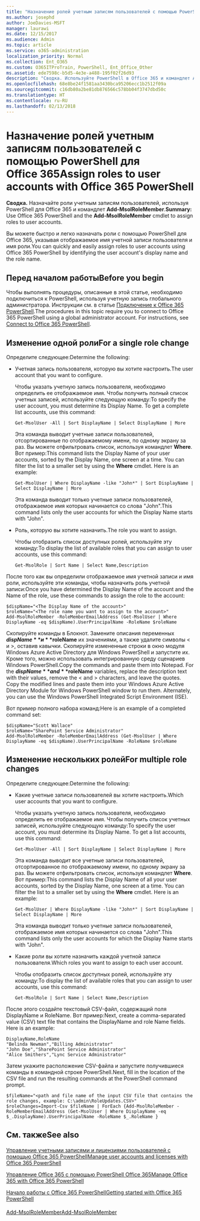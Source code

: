 ```yaml
---
title: "Назначение ролей учетным записям пользователей с помощью PowerShell для Office 365"
ms.author: josephd
author: JoeDavies-MSFT
manager: laurawi
ms.date: 12/15/2017
ms.audience: Admin
ms.topic: article
ms.service: o365-administration
localization_priority: Normal
ms.collection: Ent_O365
ms.custom: O365ITProTrain, PowerShell, Ent_Office_Other
ms.assetid: ede7598c-b5d5-4e3e-a488-195f02f26d93
description: "Сводка. Используйте PowerShell в Office 365 и командлет Add-MsolRoleMember для назначения ролей учетным записям пользователей."
ms.openlocfilehash: 68e8be24f1581aa3430bca95206ecc1b2512f09a
ms.sourcegitcommit: c16db80a2be81db876566c578bb04f3747dbd50c
ms.translationtype: HT
ms.contentlocale: ru-RU
ms.lasthandoff: 02/13/2018
---
```

# <a name="assign-roles-to-user-accounts-with-office-365-powershell"></a><span data-ttu-id="d1340-103">Назначение ролей учетным записям пользователей с помощью PowerShell для Office 365</span><span class="sxs-lookup"><span data-stu-id="d1340-103">Assign roles to user accounts with Office 365 PowerShell</span></span>

 <span data-ttu-id="d1340-104">**Сводка.** Назначайте роли учетным записям пользователей, используя PowerShell для Office 365 и командлет **Add-MsolRoleMember**.</span><span class="sxs-lookup"><span data-stu-id="d1340-104">**Summary:** Use Office 365 PowerShell and the **Add-MsolRoleMember** cmdlet to assign roles to user accounts.</span></span>
  
<span data-ttu-id="d1340-105">Вы можете быстро и легко назначать роли с помощью PowerShell для Office 365, указывая отображаемое имя учетной записи пользователя и имя роли.</span><span class="sxs-lookup"><span data-stu-id="d1340-105">You can quickly and easily assign roles to user accounts using Office 365 PowerShell by identifying the user account's display name and the role name.</span></span>
  
## <a name="before-you-begin"></a><span data-ttu-id="d1340-106">Перед началом работы</span><span class="sxs-lookup"><span data-stu-id="d1340-106">Before you begin</span></span>

<span data-ttu-id="d1340-p101">Чтобы выполнять процедуры, описанные в этой статье, необходимо подключиться к PowerShell, используя учетную запись глобального администратора. Инструкции см. в статье [Подключение к Office 365 PowerShell](connect-to-office-365-powershell.md).</span><span class="sxs-lookup"><span data-stu-id="d1340-p101">The procedures in this topic require you to connect to Office 365 PowerShell using a global administrator account. For instructions, see [Connect to Office 365 PowerShell](connect-to-office-365-powershell.md).</span></span>
  
## <a name="for-a-single-role-change"></a><span data-ttu-id="d1340-109">Изменение одной роли</span><span class="sxs-lookup"><span data-stu-id="d1340-109">For a single role change</span></span>

<span data-ttu-id="d1340-110">Определите следующее:</span><span class="sxs-lookup"><span data-stu-id="d1340-110">Determine the following:</span></span>
  
- <span data-ttu-id="d1340-111">Учетная запись пользователя, которую вы хотите настроить.</span><span class="sxs-lookup"><span data-stu-id="d1340-111">The user account that you want to configure.</span></span>
    
    <span data-ttu-id="d1340-p102">Чтобы указать учетную запись пользователя, необходимо определить ее отображаемое имя. Чтобы получить полный список учетных записей, используйте следующую команду:</span><span class="sxs-lookup"><span data-stu-id="d1340-p102">To specify the user account, you must determine its Display Name. To get a complete list accounts, use this command:</span></span>
    
  ```
  Get-MsolUser -All | Sort DisplayName | Select DisplayName | More
  ```

    <span data-ttu-id="d1340-p103">Эта команда выводит учетные записи пользователей, отсортированные по отображаемому имени, по одному экрану за раз. Вы можете отфильтровать список, используя командлет **Where**. Вот пример:</span><span class="sxs-lookup"><span data-stu-id="d1340-p103">This command lists the Display Name of your user accounts, sorted by the Display Name, one screen at a time. You can filter the list to a smaller set by using the **Where** cmdlet. Here is an example:</span></span>
    
  ```
  Get-MsolUser | Where DisplayName -like "John*" | Sort DisplayName | Select DisplayName | More
  ```

    <span data-ttu-id="d1340-117">Эта команда выводит только учетные записи пользователей, отображаемое имя которых начинается со слова "John".</span><span class="sxs-lookup"><span data-stu-id="d1340-117">This command lists only the user accounts for which the Display Name starts with "John".</span></span>
    
- <span data-ttu-id="d1340-118">Роль, которую вы хотите назначить.</span><span class="sxs-lookup"><span data-stu-id="d1340-118">The role you want to assign.</span></span>
    
    <span data-ttu-id="d1340-119">Чтобы отобразить список доступных ролей, используйте эту команду:</span><span class="sxs-lookup"><span data-stu-id="d1340-119">To display the list of available roles that you can assign to user accounts, use this command:</span></span>
    
  ```
  Get-MsolRole | Sort Name | Select Name,Description
  ```

<span data-ttu-id="d1340-120">После того как вы определили отображаемое имя учетной записи и имя роли, используйте эти команды, чтобы назначить роль учетной записи:</span><span class="sxs-lookup"><span data-stu-id="d1340-120">Once you have determined the Display Name of the account and the Name of the role, use these commands to assign the role to the account:</span></span>
  
```
$dispName="<The Display Name of the account>"
$roleName="<The role name you want to assign to the account>"
Add-MsolRoleMember -RoleMemberEmailAddress (Get-MsolUser | Where DisplayName -eq $dispName).UserPrincipalName -RoleName $roleName
```

<span data-ttu-id="d1340-p104">Скопируйте команды в Блокнот. Замените описания переменных **$dispName** и **$roleName** их значениями, а также удалите символы \< и >, оставив кавычки. Скопируйте измененные строки в окно модуля Windows Azure Active Directory для Windows PowerShell и запустите их. Кроме того, можно использовать интегрированную среду сценариев Windows PowerShell.</span><span class="sxs-lookup"><span data-stu-id="d1340-p104">Copy the commands and paste them into Notepad. For the **$dispName** and **$roleName** variables, replace the description text with their values, remove the \< and > characters, and leave the quotes. Copy the modified lines and paste them into your Windows Azure Active Directory Module for Windows PowerShell window to run them. Alternately, you can use the Windows PowerShell Integrated Script Environment (ISE).</span></span>
  
<span data-ttu-id="d1340-125">Вот пример полного набора команд:</span><span class="sxs-lookup"><span data-stu-id="d1340-125">Here is an example of a completed command set:</span></span>
  
```
$dispName="Scott Wallace"
$roleName="SharePoint Service Administrator"
Add-MsolRoleMember -RoleMemberEmailAddress (Get-MsolUser | Where DisplayName -eq $dispName).UserPrincipalName -RoleName $roleName
```

## <a name="for-multiple-role-changes"></a><span data-ttu-id="d1340-126">Изменение нескольких ролей</span><span class="sxs-lookup"><span data-stu-id="d1340-126">For multiple role changes</span></span>

<span data-ttu-id="d1340-127">Определите следующее:</span><span class="sxs-lookup"><span data-stu-id="d1340-127">Determine the following:</span></span>
  
- <span data-ttu-id="d1340-128">Какие учетные записи пользователей вы хотите настроить.</span><span class="sxs-lookup"><span data-stu-id="d1340-128">Which user accounts that you want to configure.</span></span>
    
    <span data-ttu-id="d1340-p105">Чтобы указать учетную запись пользователя, необходимо определить ее отображаемое имя. Чтобы получить список учетных записей, используйте следующую команду:</span><span class="sxs-lookup"><span data-stu-id="d1340-p105">To specify the user account, you must determine its Display Name. To get a list accounts, use this command:</span></span>
    
  ```
  Get-MsolUser -All | Sort DisplayName | Select DisplayName | More
  ```

    <span data-ttu-id="d1340-p106">Эта команда выводит все учетные записи пользователей, отсортированное по отображаемому имени, по одному экрану за раз. Вы можете отфильтровать список, используя командлет **Where**. Вот пример:</span><span class="sxs-lookup"><span data-stu-id="d1340-p106">This command lists the Display Name of all your user accounts, sorted by the Display Name, one screen at a time. You can filter the list to a smaller set by using the **Where** cmdlet. Here is an example:</span></span>
    
  ```
  Get-MsolUser | Where DisplayName -like "John*" | Sort DisplayName | Select DisplayName | More
  ```

    <span data-ttu-id="d1340-134">Эта команда выводит только учетные записи пользователей, отображаемое имя которых начинается со слова "John".</span><span class="sxs-lookup"><span data-stu-id="d1340-134">This command lists only the user accounts for which the Display Name starts with "John".</span></span>
    
- <span data-ttu-id="d1340-135">Какие роли вы хотите назначить каждой учетной записи пользователя.</span><span class="sxs-lookup"><span data-stu-id="d1340-135">Which roles you want to assign to each user account.</span></span>
    
    <span data-ttu-id="d1340-136">Чтобы отобразить список доступных ролей, используйте эту команду:</span><span class="sxs-lookup"><span data-stu-id="d1340-136">To display the list of available roles that you can assign to user accounts, use this command:</span></span>
    
  ```
  Get-MsolRole | Sort Name | Select Name,Description
  ```

<span data-ttu-id="d1340-p107">После этого создайте текстовый CSV-файл, содержащий поля DisplayName и RoleName. Вот пример:</span><span class="sxs-lookup"><span data-stu-id="d1340-p107">Next, create a comma-separated value (CSV) text file that contains the DisplayName and role Name fields. Here is an example:</span></span>
  
```
DisplayName,RoleName
"Belinda Newman","Billing Administrator"
"John Doe","SharePoint Service Administrator"
"Alice Smithers","Lync Service Administrator"
```

<span data-ttu-id="d1340-139">Затем укажите расположение CSV-файла и запустите получившиеся команды в командной строке PowerShell.</span><span class="sxs-lookup"><span data-stu-id="d1340-139">Next, fill in the location of the CSV file and run the resulting commands at the PowerShell command prompt.</span></span>
  
```
$fileName="<path and file name of the input CSV file that contains the role changes, example: C:\admin\RoleUpdates.CSV>"
$roleChanges=Import-Csv $fileName | ForEach {Add-MsolRoleMember -RoleMemberEmailAddress (Get-MsolUser | Where DisplayName -eq $_.DisplayName).UserPrincipalName -RoleName $_.RoleName }

```

## <a name="see-also"></a><span data-ttu-id="d1340-140">См. также</span><span class="sxs-lookup"><span data-stu-id="d1340-140">See also</span></span>

#### 

[<span data-ttu-id="d1340-141">Управление учетными записями и лицензиями пользователей с помощью Office 365 PowerShell</span><span class="sxs-lookup"><span data-stu-id="d1340-141">Manage user accounts and licenses with Office 365 PowerShell</span></span>](manage-user-accounts-and-licenses-with-office-365-powershell.md)
  
[<span data-ttu-id="d1340-142">Управление Office 365 с помощью PowerShell Office 365</span><span class="sxs-lookup"><span data-stu-id="d1340-142">Manage Office 365 with Office 365 PowerShell</span></span>](manage-office-365-with-office-365-powershell.md)
  
[<span data-ttu-id="d1340-143">Начало работы с Office 365 PowerShell</span><span class="sxs-lookup"><span data-stu-id="d1340-143">Getting started with Office 365 PowerShell</span></span>](getting-started-with-office-365-powershell.md)
#### 

[<span data-ttu-id="d1340-144">Add-MsolRoleMember</span><span class="sxs-lookup"><span data-stu-id="d1340-144">Add-MsolRoleMember</span></span>](https://msdn.microsoft.com/library/dn194120.aspx)

